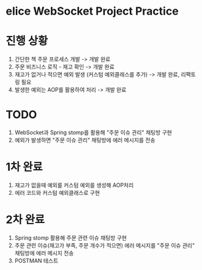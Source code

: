 # elice WebSocket Project Practice

# 진행 상황 
1. 간단한 책 주문 프로세스 개발 -> 개발 완료
2. 주문 비즈니스 로직 - 재고 확인 -> 개발 완료
3. 재고가 없거나 적으면 예외 발생 (커스텀 예외클래스를 추가) -> 개발 완료, 리팩토링 필요
4. 발생한 예외는 AOP를 활용하여 처리 -> 개발 완료

# TODO
1. WebSocket과 Spring stomp를 활용해 "주문 이슈 관리" 채팅방 구현
2. 예외가 발생하면 "주문 이슈 관리" 채팅방에 에러 메시지를 전송

# 1차 완료
1. 재고가 없을때 예외를 커스텀 예외를 생성해 AOP처리
2. 에러 코드와 커스텀 예외클래스로 구현

# 2차 완료
1. Spring stomp 활용해 주문 관련 이슈 채팅방 구현
2. 주문 관련 이슈(재고가 부족, 주문 개수가 적으면) 에러 메시지를 "주문 이슈 관리" 채팅방에 에러 메시지 전송
3. POSTMAN 테스트

